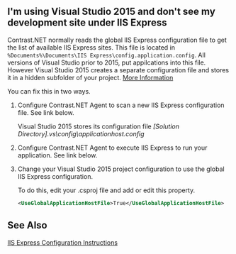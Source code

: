 <!--
title: "Visual Studio 2015 IIS Express Configuration"
description: "Troubleshooting instructions for debugging IIS Express sites created with Visual Studio 2015 or above."
-->
## I'm using Visual Studio 2015 and don't see my development site under IIS Express

Contrast.NET normally reads the global IIS Express configuration file to get the list of available IIS Express sites.  This file is located in ```%Documents%\Documents\IIS Express\config.application.config```.  All versions of Visual Studio prior to 2015, put appilcations into this file.  However Visual Studio 2015 creates a separate configuration file and stores it in a hidden subfolder of your project. [More Information](http://visualstudio.uservoice.com/forums/121579-visual-studio/suggestions/6079923-store-project-related-information-in-vs-folder-to)  

You can fix this in two ways. 

1. Configure Contrast.NET Agent to scan a new IIS Express configuration file.  See link below.

   Visual Studio 2015 stores its configuration file *[Solution Directory]\.vs\config\applicationhost.config*

2. Configure Contrast.NET Agent to execute IIS Express to run your application.   See link below.

3. Change your Visual Studio 2015 project configuration to use the global IIS Express configuration.  

   To do this, edit your .csproj file and add or edit this property.

   ```xml
   <UseGlobalApplicationHostFile>True</UseGlobalApplicationHostFile>
   ```

## See Also

[IIS Express Configuration Instructions](user_netconfig.html#iisexpress-new-config)
